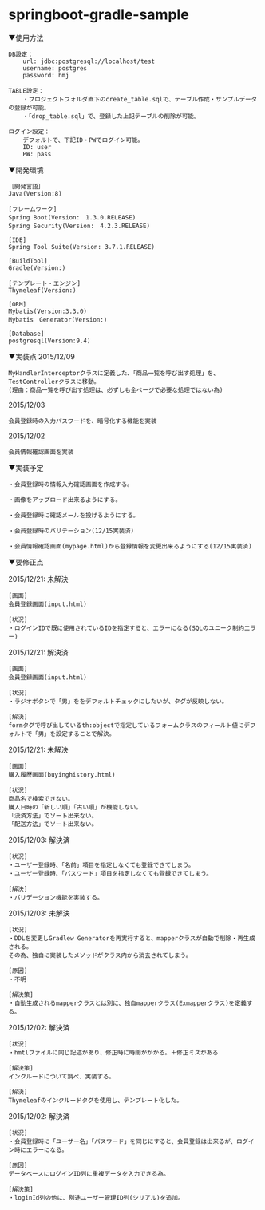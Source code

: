 # springboot-gradle-sample
▼使用方法

	DB設定：
    	url: jdbc:postgresql://localhost/test
    	username: postgres
    	password: hmj
    	
	TABLE設定：
		・プロジェクトフォルダ直下のcreate_table.sqlで、テーブル作成・サンプルデータの登録が可能。
		・「drop_table.sql」で、登録した上記テーブルの削除が可能。

	ログイン設定：
		デフォルトで、下記ID・PWでログイン可能。
		ID: user
		PW: pass

▼開発環境

	［開発言語］
	Java(Version:8)
	
	[フレームワーク]
	Spring Boot(Version:　1.3.0.RELEASE)
	Spring Security(Version:　4.2.3.RELEASE)
	
	[IDE]
	Spring Tool Suite(Version: 3.7.1.RELEASE)
	
	[BuildTool]
	Gradle(Version:)
	
	[テンプレート・エンジン]
	Thymeleaf(Version:)
	
	[ORM]
	Mybatis(Version:3.3.0)
	Mybatis　Generator(Version:)
	
	[Database]
	postgresql(Version:9.4)

▼実装点
2015/12/09

	MyHandlerInterceptorクラスに定義した、「商品一覧を呼び出す処理」を、TestControllerクラスに移動。
	(理由：商品一覧を呼び出す処理は、必ずしも全ページで必要な処理ではない為)	

2015/12/03

	会員登録時の入力パスワードを、暗号化する機能を実装

2015/12/02

	会員情報確認画面を実装

▼実装予定

	・会員登録時の情報入力確認画面を作成する。

	・画像をアップロード出来るようにする。
	
	・会員登録時に確認メールを投げるようにする。
	
	・会員登録時のバリテーション(12/15実装済)
	
	・会員情報確認画面(mypage.html)から登録情報を変更出来るようにする(12/15実装済)

▼要修正点

2015/12/21: 未解決

	[画面]
	会員登録画面(input.html)
	
	[状況]
	・ログインIDで既に使用されているIDを指定すると、エラーになる(SQLのユニーク制約エラー)


2015/12/21: 解決済
	
	[画面]
	会員登録画面(input.html)
	
	[状況]
	・ラジオボタンで「男」ををデフォルトチェックにしたいが、タグが反映しない。
	
	[解決]
	formタグで呼び出しているth:objectで指定しているフォームクラスのフィールト値にデフォルトで「男」を設定することで解決。

2015/12/21: 未解決

	[画面]
	購入履歴画面(buyinghistory.html)
	
	[状況]
	商品名で検索できない。
	購入日時の「新しい順」「古い順」が機能しない。
	「決済方法」でソート出来ない。
	「配送方法」でソート出来ない。

2015/12/03: 解決済

	[状況]
	・ユーザー登録時、「名前」項目を指定しなくても登録できてしまう。
	・ユーザー登録時、「パスワード」項目を指定しなくても登録できてしまう。
	
	[解決]
	・バリデーション機能を実装する。

2015/12/03: 未解決

	[状況]
	・DDLを変更しGradlew Generatorを再実行すると、mapperクラスが自動で削除・再生成される。
	その為、独自に実装したメソッドがクラス内から消去されてしまう。
	
	[原因]
	・不明
	
	[解決策]
	・自動生成されるmapperクラスとは別に、独自mapperクラス(Exmapperクラス)を定義する。
	
2015/12/02: 解決済
	
	[状況]
	・hmtlファイルに同じ記述があり、修正時に時間がかかる。＋修正ミスがある
	
	[解決策]
	インクルードについて調べ、実装する。
	
	[解決]
	Thymeleafのインクルードタグを使用し、テンプレート化した。
	
2015/12/02: 解決済

	[状況]
	・会員登録時に「ユーザー名」「パスワード」を同じにすると、会員登録は出来るが、ログイン時にエラーになる。
	
	[原因]
	データベースにログインID列に重複データを入力できる為。
	
	[解決策]
	・loginId列の他に、別途ユーザー管理ID列(シリアル)を追加。
	

